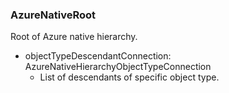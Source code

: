 ### AzureNativeRoot
Root of Azure native hierarchy.

- objectTypeDescendantConnection: AzureNativeHierarchyObjectTypeConnection
  - List of descendants of specific object type.
